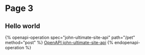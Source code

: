 # Page 3

## Hello world

{% openapi-operation spec="john-ultimate-site-api" path="/pet" method="post" %}
[OpenAPI john-ultimate-site-api](https://4401d86825a13bf607936cc3a9f3897a.r2.cloudflarestorage.com/gitbook-x-prod-openapi/raw/289620dcbe0f207f8c2c9dbc466e7aac8948e992052a473eb1a91bc3bd0c3538.json?X-Amz-Algorithm=AWS4-HMAC-SHA256&X-Amz-Content-Sha256=UNSIGNED-PAYLOAD&X-Amz-Credential=dce48141f43c0191a2ad043a6888781c%2F20251016%2Fauto%2Fs3%2Faws4_request&X-Amz-Date=20251016T093037Z&X-Amz-Expires=172800&X-Amz-Signature=f708a993f331f996fce5288ed44acc1caafb04ed807e66800148cdbab6de9ed1&X-Amz-SignedHeaders=host&x-amz-checksum-mode=ENABLED&x-id=GetObject)
{% endopenapi-operation %}
